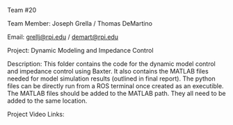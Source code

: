 Team #20


Team Member: Joseph Grella / Thomas DeMartino


Email: grellj@rpi.edu / demart@rpi.edu


Project: Dynamic Modeling and Impedance Control


Description: This folder contains the code for the dynamic model control and impedance control using Baxter. It also contains the MATLAB files needed for model simulation results (outlined in final report). The python files can be directly run from a ROS terminal once created as an executible. The MATLAB files should be added to the MATLAB path. They all need to be added to the same location. 



Project Video Links: 
